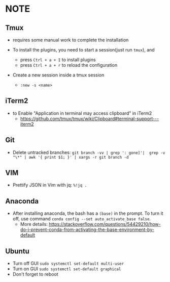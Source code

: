 # NOTE

## Tmux

- requires some manual work to complete the installation

- To install the plugins, you need to start a session(just run `tmux`), and
  - press `Ctrl + a + I` to install plugins
  - press `Ctrl + a + r` to reload the configuration

- Create a new session inside a tmux session
  - `:new -s <name>`

## iTerm2

- to Enable "Application in terminal may access clipboard" in iTerm2
  - <https://github.com/tmux/tmux/wiki/Clipboard#terminal-support---iterm2>

## Git

- Delete untracked branches: `git branch -vv | grep ': gone]'|  grep -v "\*" | awk '{ print $1; }' | xargs -r git branch -d`

## VIM

- Prettify JSON in Vim with jq: `%!jq .`

## Anaconda

- After installing anaconda, the bash has a `(base)` in the prompt. To turn it off, use command `conda config --set auto_activate_base false`.
  - More details: <https://stackoverflow.com/questions/54429210/how-do-i-prevent-conda-from-activating-the-base-environment-by-default>

## Ubuntu

- Turn off GUI `sudo systemctl set-default multi-user`
- Turn on GUI `sudo systemctl set-default graphical`
- Don't forget to reboot
